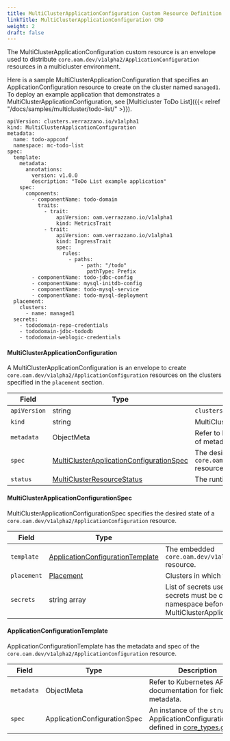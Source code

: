 ```yaml
---
title: MultiClusterApplicationConfiguration Custom Resource Definition
linkTitle: MultiClusterApplicationConfiguration CRD
weight: 2
draft: false
---
```

The MultiClusterApplicationConfiguration custom resource is an envelope used to distribute `core.oam.dev/v1alpha2/ApplicationConfiguration` resources in a multicluster environment.

Here is a sample MultiClusterApplicationConfiguration that specifies an ApplicationConfiguration resource to create on the cluster named `managed1`.  To deploy an example application that demonstrates a MultiClusterApplicationConfiguration, see [Multicluster ToDo List]({{< relref "/docs/samples/multicluster/todo-list/" >}}).

```
apiVersion: clusters.verrazzano.io/v1alpha1
kind: MultiClusterApplicationConfiguration
metadata:
  name: todo-appconf
  namespace: mc-todo-list
spec:
  template:
    metadata:
      annotations:
        version: v1.0.0
        description: "ToDo List example application"
    spec:
      components:
        - componentName: todo-domain
          traits:
            - trait:
                apiVersion: oam.verrazzano.io/v1alpha1
                kind: MetricsTrait
            - trait:
                apiVersion: oam.verrazzano.io/v1alpha1
                kind: IngressTrait
                spec:
                  rules:
                    - paths:
                        - path: "/todo"
                          pathType: Prefix
        - componentName: todo-jdbc-config
        - componentName: mysql-initdb-config
        - componentName: todo-mysql-service
        - componentName: todo-mysql-deployment
  placement:
    clusters:
      - name: managed1
  secrets:
    - tododomain-repo-credentials
    - tododomain-jdbc-tododb
    - tododomain-weblogic-credentials
```

#### MultiClusterApplicationConfiguration
A MultiClusterApplicationConfiguration is an envelope to create `core.oam.dev/v1alpha2/ApplicationConfiguration` resources on the clusters specified in the `placement` section.

| Field | Type | Description | Required
| --- | --- | --- | --- |
| `apiVersion` | string | `clusters.verrazzano.io/v1alpha1` | Yes |
| `kind` | string | MultiClusterApplicationConfiguration |  Yes |
| `metadata` | ObjectMeta | Refer to Kubernetes API documentation for fields of metadata. |  Yes |
| `spec` |  [MultiClusterApplicationConfigurationSpec](#multiclusterapplicationconfigurationspec) | The desired state of a `core.oam.dev/v1alpha2/ApplicationConfiguration` resource. |  Yes |
| `status` | [MultiClusterResourceStatus](../multiclusterresourcestatus) | The runtime status of a multicluster resource. | No |

#### MultiClusterApplicationConfigurationSpec
MultiClusterApplicationConfigurationSpec specifies the desired state of a `core.oam.dev/v1alpha2/ApplicationConfiguration` resource.

| Field | Type | Description | Required
| --- | --- | --- | --- |
| `template` | [ApplicationConfigurationTemplate](#applicationconfigurationtemplate) | The embedded `core.oam.dev/v1alpha2/ApplicationConfiguration` resource. | Yes |
| `placement` | [Placement](../placement) | Clusters in which the resource is to be placed. | Yes |
| `secrets` | string array | List of secrets used by the application.  These secrets must be created in the application's namespace before deploying a MultiClusterApplicationConfiguration resource. | No |

#### ApplicationConfigurationTemplate
ApplicationConfigurationTemplate has the metadata and spec of the `core.oam.dev/v1alpha2/ApplicationConfiguration` resource.

| Field | Type | Description | Required
| --- | --- | --- | --- |
| `metadata` | ObjectMeta | Refer to Kubernetes API documentation for fields of metadata. |  No |
| `spec` | ApplicationConfigurationSpec | An instance of the `struct` ApplicationConfigurationSpec defined in [core_types.go](https://github.com/crossplane/oam-kubernetes-runtime/blob/master/apis/core/v1alpha2/core_types.go). | No |
